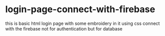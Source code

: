 # login-page-connect-with-firebase
this is basic html login page with some embroidery in it using css 
connect with the firebase
not for authentication but for database
